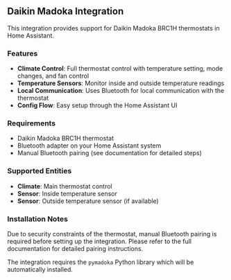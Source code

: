 ## Daikin Madoka Integration

This integration provides support for Daikin Madoka BRC1H thermostats in Home Assistant.

### Features

- **Climate Control**: Full thermostat control with temperature setting, mode changes, and fan control
- **Temperature Sensors**: Monitor inside and outside temperature readings
- **Local Communication**: Uses Bluetooth for local communication with the thermostat
- **Config Flow**: Easy setup through the Home Assistant UI

### Requirements

- Daikin Madoka BRC1H thermostat
- Bluetooth adapter on your Home Assistant system
- Manual Bluetooth pairing (see documentation for detailed steps)

### Supported Entities

- **Climate**: Main thermostat control
- **Sensor**: Inside temperature sensor
- **Sensor**: Outside temperature sensor (if available)

### Installation Notes

Due to security constraints of the thermostat, manual Bluetooth pairing is required before setting up the integration. Please refer to the full documentation for detailed pairing instructions.

The integration requires the `pymadoka` Python library which will be automatically installed. 
